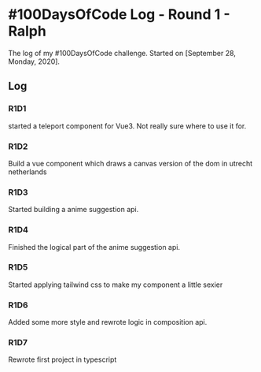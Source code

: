 # #100DaysOfCode Log - Round 1 - Ralph

The log of my #100DaysOfCode challenge. Started on [September 28, Monday, 2020].

## Log

### R1D1

started a teleport component for Vue3. Not really sure where to use it for.

### R1D2

Build a vue component which draws a canvas version of the dom in utrecht netherlands

### R1D3

Started building a anime suggestion api.

### R1D4

Finished the logical part of the anime suggestion api.

### R1D5

Started applying tailwind css to make my component a little sexier

### R1D6

Added some more style and rewrote logic in composition api.

### R1D7

Rewrote first project in typescript
